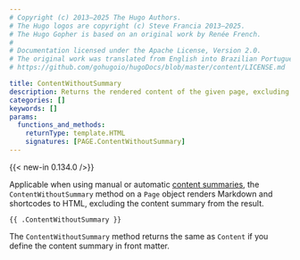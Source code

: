 ```yaml
---
# Copyright (c) 2013–2025 The Hugo Authors.
# The Hugo logos are copyright (c) Steve Francia 2013–2025.
# The Hugo Gopher is based on an original work by Renée French.
#
# Documentation licensed under the Apache License, Version 2.0.
# The original work was translated from English into Brazilian Portuguese.
# https://github.com/gohugoio/hugoDocs/blob/master/content/LICENSE.md

title: ContentWithoutSummary
description: Returns the rendered content of the given page, excluding the content summary.
categories: []
keywords: []
params:
  functions_and_methods:
    returnType: template.HTML
    signatures: [PAGE.ContentWithoutSummary]
---
```


{{< new-in 0.134.0 />}}

Applicable when using manual or automatic [content summaries], the `ContentWithoutSummary` method on a `Page` object renders Markdown and shortcodes to HTML, excluding the content summary from the result.

[content summaries]: /content-management/summaries/#manual-summary

```go-html-template
{{ .ContentWithoutSummary }}
```

The `ContentWithoutSummary` method returns the same as `Content` if you define the content summary in front matter.

